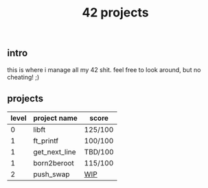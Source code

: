 <h1 align="center">42 projects</h1>

<br />

## intro

this is where i manage all my 42 shit. feel free to look around, but no cheating! ;)

## projects

| level         | project name  | score         | 
| ------------- | ------------- | ------------- |
| 0             | libft         | 125/100       |
| 1             | ft_printf     | 100/100       |
| 1             | get_next_line | TBD/100       |
| 1             | born2beroot   | 115/100       |
| 2             | push_swap     | [WIP](https://github.com/herbievine/42/tree/main/push_swap)|
